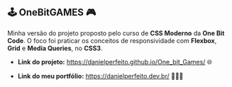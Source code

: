 
## 🕹️ OneBitGAMES 🎮

Minha versão do projeto proposto pelo curso de **CSS Moderno** da **One Bit Code**. O foco foi praticar os conceitos de responsividade com **Flexbox**, **Grid** e **Media Queries**, no **CSS3**.



* **Link do projeto:** https://danielperfeito.github.io/One_bit_Games/ 🌐

* **Link do meu portfólio:** https://danielperfeito.dev.br/ 👨🏻‍💻

